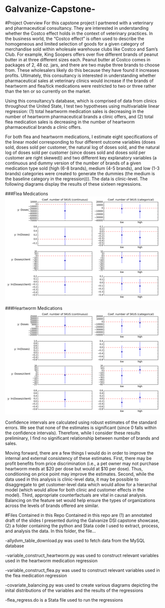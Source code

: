 # Galvanize-Capstone-

#Project Overview
For this capstone project I partnered with a veterinary and pharmaceutical consultancy. They are interested in understanding whether the Costco effect holds in the context of veterinary practices. In the business world, the “Costco effect” is often used to describe the homogeneous and limited selection of goods for a given category of merchandise sold within wholesale warehouse clubs like Costco and Sam’s Club. For example, King Soopers offers over five different brands of peanut butter in at three different sizes each. Peanut butter at Costco comes in packages of 2, 48 oz. jars, and there are two maybe three brands to choose from. These wholesalers likely do this because they have found it increases profits. Ultimately, this consultancy is interested in understanding whether pharmaceutical sales at veterinary clinics would increase if the brands of heartworm and flea/tick medications were restricted to two or three rather than the ten or so currently on the market. 

Using this consultancy’s database, which is comprised of data from clinics throughout the United State, I test two hypotheses using multivariable linear regression: (1) total heartworm medication sales is decreasing in the number of heartworm pharmaceutical brands a clinic offers, and (2) total flea medication sales is decreasing in the number of heartworm pharmaceutical brands a clinic offers. 

For both flea and heartworm medications, I estimate eight specifications of the linear model corresponding to four different outcome variables (doses sold, doses sold per customer, the natural log of doses sold, and the natural log of doses sold per customer (since doses sold and doses sold per customer are right skewed)) and two different key explanatory variables (a continuous and dummy version of the number of brands of a given medication type sold (high (6-8 brands), medium (4-5 brands), and low (1-3 brands) categories were created to generate the dummies (the medium is the baseline category in the regression))). The data is clinic-level. The following diagrams display the results of these sixteen regressions.

###Flea Medications
![alt text](https://github.com/bthowe/Galvanize-Capstone-/blob/master/images/coef_flea.png "Flea results")

###Heartworm Medications
![alt text](https://github.com/bthowe/Galvanize-Capstone-/blob/master/images/coef_heartworm.png "Heartworm results")

Confidence intervals are calculated using robust estimates of the standard errors. We see that none of the estimates is significant (since 0 falls within the confidence intervals). Therefore, while I consider these results preliminary, I find no significant relationship between number of brands and sales. 

Moving forward, there are a few things I would do in order to improve the internal and external consistency of these estimates. First, there may be profit benefits from price discrimination (i.e., a pet owner may not purchase heartworm meds at $20 per dose but would at $10 per dose). Thus, conditioning on price point may improve the estimates. Second, while the data used in this analysis is clinic-level data, it may be possible to disaggregate to get customer-level data which would allow for a hierarchal model (which would allow for both clinic and customer effects in the model). Third, appropriate counterfactuals are vital in causal analysis. Balancing on the feature set would help ensure the types of organizations  across the levels of brands offered are similar. 


#Files Contained in this Repo
Contained in this repo are (1) an annotated draft of the slides I presented during the Galvanize DSI capstone showcase, (2) a folder containing the python and Stata code I used to extract, process, and analysis the data. In this folder, the file...

-allydvm_table_download.py was used to fetch data from the MySQL database

-variable_construct_heartworm.py was used to construct relevant variables used in the heartworm medication regression

-variable_construct_flea.py was used to construct relevant variables used in the flea medication regression

-covariate_balancing.py was used to create various diagrams depicting the inital distributions of the variables and the results of the regressions

-flea_regress.do is a Stata file used to run the regressions

